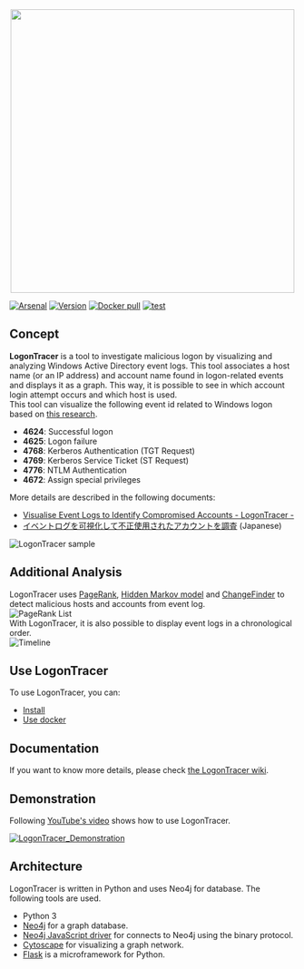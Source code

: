   <div align="center"><img src="images/logo_top.svg" width="500"></div>  

  [![Arsenal](https://rawgit.com/toolswatch/badges/master/arsenal/usa/2018.svg)](https://www.toolswatch.org/2018/05/black-hat-arsenal-usa-2018-the-w0w-lineup/) [![Version](https://img.shields.io/github/v/release/JPCERTCC/LogonTracer)](https://github.com/JPCERTCC/LogonTracer/releases) [![Docker pull](https://img.shields.io/docker/pulls/jpcertcc/docker-logontracer)](https://hub.docker.com/r/jpcertcc/docker-logontracer/) [![test](https://github.com/JPCERTCC/LogonTracer/actions/workflows/logontracer-test.yml/badge.svg)](https://github.com/JPCERTCC/LogonTracer/actions/workflows/logontracer-test.yml)  

## Concept
  **LogonTracer** is a tool to investigate malicious logon by visualizing and analyzing Windows Active Directory event logs. This tool associates a host name (or an IP address) and account name found in logon-related events and displays it as a graph. This way, it is possible to see in which account login attempt occurs and which host is used.  
  This tool can visualize the following event id related to Windows logon based on [this research](https://www.first.org/resources/papers/conf2016/FIRST-2016-105.pdf).  
  * **4624**: Successful logon  
  * **4625**: Logon failure  
  * **4768**: Kerberos Authentication (TGT Request)  
  * **4769**: Kerberos Service Ticket (ST Request)  
  * **4776**: NTLM Authentication  
  * **4672**: Assign special privileges  

  More details are described in the following documents:     
  * [Visualise Event Logs to Identify Compromised Accounts - LogonTracer -](https://blogs.jpcert.or.jp/en/2017/11/visualise-event-logs-to-identify-compromised-accounts---logontracer-.html)  
  * [イベントログを可視化して不正使用されたアカウントを調査](https://blogs.jpcert.or.jp/ja/2017/11/logontracer.html) (Japanese)  

  ![LogonTracer sample](images/sample.png)  

## Additional Analysis
  LogonTracer uses [PageRank](https://en.wikipedia.org/wiki/PageRank), [Hidden Markov model](https://en.wikipedia.org/wiki/Hidden_Markov_model) and [ChangeFinder](https://pdfs.semanticscholar.org/c5bc/7ca31914d3cdfe1b2932cbc779875e645bbb.pdf) to detect malicious hosts and accounts from event log.  
  ![PageRank List](images/rank.png)  
  With LogonTracer, it is also possible to display event logs in a chronological order.  
  ![Timeline](images/timeline.png)  
## Use LogonTracer
  To use LogonTracer, you can:  
  * [Install](https://github.com/JPCERTCC/LogonTracer/wiki/how-to-install)
  * [Use docker](https://github.com/JPCERTCC/LogonTracer/wiki/jump-start-with-docker)

## Documentation
  If you want to know more details, please check [the LogonTracer wiki](https://github.com/JPCERTCC/LogonTracer/wiki).

## Demonstration
  Following [YouTube's video](https://www.youtube.com/watch?v=aX-vTd7-moY) shows how to use LogonTracer.

  [![LogonTracer_Demonstration](https://img.youtube.com/vi/aX-vTd7-moY/0.jpg)](https://www.youtube.com/watch?v=aX-vTd7-moY)

## Architecture
  LogonTracer is written in Python and uses Neo4j for database. The following tools are used.  

  * Python 3
  * [Neo4j](https://neo4j.com) for a graph database.  
  * [Neo4j JavaScript driver](https://github.com/neo4j/neo4j-javascript-driver) for connects to Neo4j using the binary protocol.  
  * [Cytoscape](http://www.cytoscape.org/) for visualizing a graph network.
  * [Flask](http://flask.pocoo.org/) is a microframework for Python.
